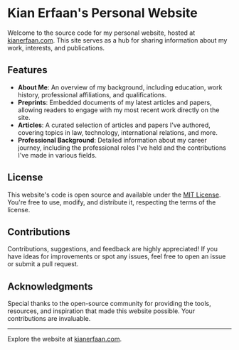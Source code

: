 # Kian Erfaan's Personal Website

Welcome to the source code for my personal website, hosted at [kianerfaan.com](https://kianerfaan.com). This site serves as a hub for sharing information about my work, interests, and publications.

## Features

- **About Me**: An overview of my background, including education, work history, professional affiliations, and qualifications.
- **Preprints**: Embedded documents of my latest articles and papers, allowing readers to engage with my most recent work directly on the site.
- **Articles**: A curated selection of articles and papers I've authored, covering topics in law, technology, international relations, and more.
- **Professional Background**: Detailed information about my career journey, including the professional roles I've held and the contributions I've made in various fields.

## License

This website's code is open source and available under the [MIT License](LICENSE). You're free to use, modify, and distribute it, respecting the terms of the license.

## Contributions

Contributions, suggestions, and feedback are highly appreciated! If you have ideas for improvements or spot any issues, feel free to open an issue or submit a pull request.

## Acknowledgments

Special thanks to the open-source community for providing the tools, resources, and inspiration that made this website possible. Your contributions are invaluable.

---

Explore the website at [kianerfaan.com](https://kianerfaan.com).
